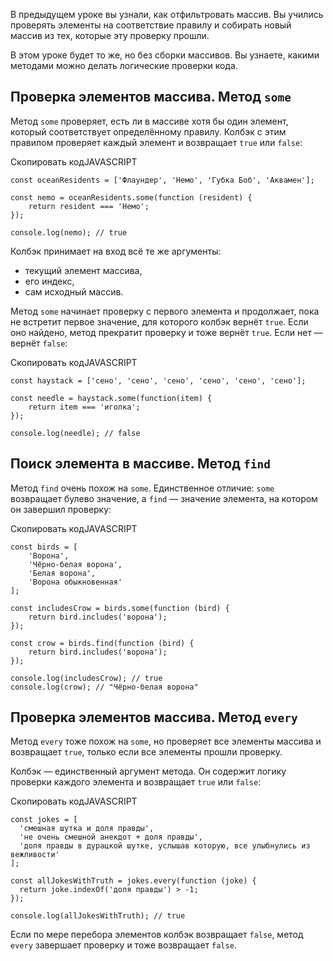 

В предыдущем уроке вы узнали, как отфильтровать массив. Вы учились проверять элементы на соответствие правилу и собирать новый массив из тех, которые эту проверку прошли.

В этом уроке будет то же, но без сборки массивов. Вы узнаете, какими методами можно делать логические проверки кода.

## Проверка элементов массива. Метод `some`

Метод `some` проверяет, есть ли в массиве хотя бы один элемент, который соответствует определённому правилу. Колбэк с этим правилом проверяет каждый элемент и возвращает `true` или `false`:

Скопировать кодJAVASCRIPT

```
const oceanResidents = ['Флаундер', 'Немо', 'Губка Боб', 'Аквамен'];

const nemo = oceanResidents.some(function (resident) {
    return resident === 'Немо';
});

console.log(nemo); // true 
```

Колбэк принимает на вход всё те же аргументы:

-   текущий элемент массива,
-   его индекс,
-   сам исходный массив.

Метод `some` начинает проверку с первого элемента и продолжает, пока не встретит первое значение, для которого колбэк вернёт `true`. Если оно найдено, метод прекратит проверку и тоже вернёт `true`. Если нет — вернёт `false`:

Скопировать кодJAVASCRIPT

```
const haystack = ['сено', 'сено', 'сено', 'сено', 'сено', 'сено'];

const needle = haystack.some(function(item) {
    return item === 'иголка';
});

console.log(needle); // false 
```

## Поиск элемента в массиве. Метод `find`

Метод `find` очень похож на `some`. Единственное отличие: `some` возвращает булево значение, а `find` — значение элемента, на котором он завершил проверку:

Скопировать кодJAVASCRIPT

```
const birds = [
    'Ворона',
    'Чёрно-белая ворона',
    'Белая ворона',
    'Ворона обыкновенная'
];

const includesCrow = birds.some(function (bird) {
    return bird.includes('ворона');
});

const crow = birds.find(function (bird) {
    return bird.includes('ворона');
});

console.log(includesCrow); // true
console.log(crow); // "Чёрно-белая ворона" 
```

## Проверка элементов массива. Метод `every`

Метод `every` тоже похож на `some`, но проверяет все элементы массива и возвращает `true`, только если все элементы прошли проверку.

Колбэк — единственный аргумент метода. Он содержит логику проверки каждого элемента и возвращает `true` или `false`:

Скопировать кодJAVASCRIPT

```
const jokes = [
  'смешная шутка и доля правды',
  'не очень смешной анекдот + доля правды',
  'доля правды в дурацкой шутке, услышав которую, все улыбнулись из вежливости'
];

const allJokesWithTruth = jokes.every(function (joke) {
  return joke.indexOf('доля правды') > -1;
});

console.log(allJokesWithTruth); // true 
```

Если по мере перебора элементов колбэк возвращает `false`, метод `every` завершает проверку и тоже возвращает `false`.